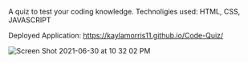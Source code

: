 A quiz to test your coding knowledge.
Technoligies used: HTML, CSS, JAVASCRIPT

Deployed Application: https://kaylamorris11.github.io/Code-Quiz/

![Screen Shot 2021-06-30 at 10 32 02 PM](https://user-images.githubusercontent.com/78561316/131529641-e5bf64dc-cc2d-4169-a3ea-0941c8c5d17c.png)
